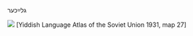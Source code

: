 גלײַכער

![](https://ia801509.us.archive.org/29/items/shprakhatlas/ShprakhatlasKarte27-Optimized.jpg)
[Yiddish Language Atlas of the Soviet Union 1931, map 27]